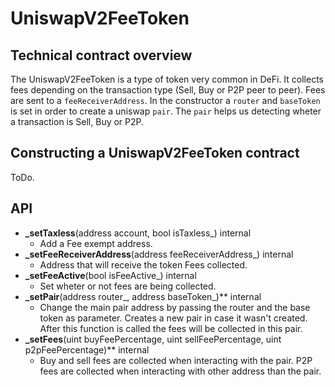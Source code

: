# UniswapV2FeeToken

## Technical contract overview

The UniswapV2FeeToken is a type of token very common in DeFi. It collects fees depending on the transaction type (Sell, Buy or P2P peer to peer). Fees are sent to a `feeReceiverAddress`. In the constructor a `router` and `baseToken` is set in order to create a uniswap `pair`. The `pair` helps us detecting wheter a transaction is Sell, Buy or P2P.

## Constructing a UniswapV2FeeToken contract

ToDo.

## API

* **_setTaxless**(address account, bool isTaxless_) internal
  * Add a Fee exempt address.
* **_setFeeReceiverAddress**(address feeReceiverAddress_) internal
  * Address that will receive the token Fees collected.
* **_setFeeActive**(bool isFeeActive_) internal
  * Set wheter or not fees are being collected.
* **_setPair**(address router_, address baseToken_)** internal
  * Change the main pair address by passing the router and the base token as parameter. Creates a new pair in case it wasn't created. After this function is called the fees will be collected in this pair.
* **_setFees**(uint buyFeePercentage, uint sellFeePercentage, uint p2pFeePercentage)** internal
  * Buy and sell fees are collected when interacting with the pair. P2P fees are collected when interacting with other address than the pair.